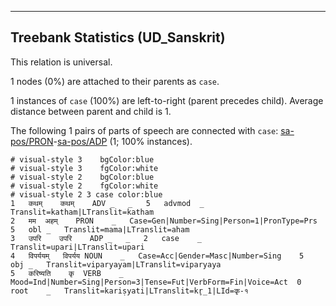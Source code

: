

--------------------------------------------------------------------------------

## Treebank Statistics (UD_Sanskrit)

This relation is universal.

1 nodes (0%) are attached to their parents as `case`.

1 instances of `case` (100%) are left-to-right (parent precedes child).
Average distance between parent and child is 1.

The following 1 pairs of parts of speech are connected with `case`: [sa-pos/PRON]()-[sa-pos/ADP]() (1; 100% instances).


~~~ conllu
# visual-style 3	bgColor:blue
# visual-style 3	fgColor:white
# visual-style 2	bgColor:blue
# visual-style 2	fgColor:white
# visual-style 2 3 case	color:blue
1	कथम्	कथम्	ADV	_	_	5	advmod	_	Translit=katham|LTranslit=katham
2	मम	अहम्	PRON	_	Case=Gen|Number=Sing|Person=1|PronType=Prs	5	obl	_	Translit=mama|LTranslit=aham
3	उपरि	उपरि	ADP	_	_	2	case	_	Translit=upari|LTranslit=upari
4	विपर्ययम्	विपर्यय	NOUN	_	Case=Acc|Gender=Masc|Number=Sing	5	obj	_	Translit=viparyayam|LTranslit=viparyaya
5	करिष्यति	कृ	VERB	_	Mood=Ind|Number=Sing|Person=3|Tense=Fut|VerbForm=Fin|Voice=Act	0	root	_	Translit=kariṣyati|LTranslit=kr̥_1|LId=कृ-१

~~~


